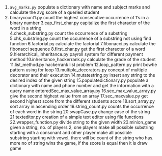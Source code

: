1. `avg_marks.py`                                  populate a dictionary with name and subject marks and calculate the avg score of a queried student
2. binarycount1.py                               count the highest consecutive occurrence of 1’s in a binary number
3.cap_first_char.py                             capitalize the first character of the word in a string    
4.check_substring.py                            count the occurrence of a substring 
5.chk_substring.py                              count the occurrence of a substring not using find function 
6.factorial.py                                  calculate the factorial
7.fibonacci.py                                  calculate the fibonacci sequence
8.first_char.py                                 get the first character of a word
9.hierarchical_inheritance.py                   payroll system for different payment method
10.inheritance_hackerrank.py                     calculate the grade of the  student
11.list_method.py                                hackerrank list problem
12.loop_pattern.py                               print bowtie pattern using for loop
13.multiple_decorators.py                        concept of multiple decorator and their execution
14.mutatestring.py                               insert any string to the desired index of the given string
15.populatedictionary.py                         populate a dictionary with name and phone number and get the information with a query name enteredSec_max_value_array.py 
16.sec_max_value_array.py                        give the second highest value from an array
17.sec_maxvalue.py                               get second highest score from the different students score
18.sort_array.py                                 sort array in ascending order
19.string_count.py                               counts the occurrence of each word in the string
20.swapCase.py                                   change  case of the string
21.texteditor.py                                 creation of a simple text editor using file functions
22.wrapper_function.py                           divide string to the given width
23.minion_game                                   given a string, no. of players 2, one players make all possible substring starting with a consonant and other player make all possible       
                                                 substring starting with vowel, there will be count of the string  who has. more no of string wins the game, if the score is equal then it is draw 
                                                 game
                                       
                                        



